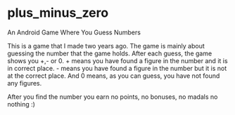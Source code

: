 # plus_minus_zero
An Android Game Where You Guess Numbers

This is a game that I made two years ago.
The game is mainly about guessing the number that the game holds.
After each guess, the game shows you +,- or 0. + means you have found a figure in the number and it is in correct place.
\- means you have found a figure in the number but it is not at the correct place.
And 0 means, as you can guess, you have not found any figures.

After you find the number you earn no points, no bonuses, no madals no nothing :)


